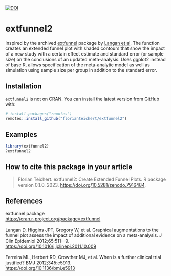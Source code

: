 [![DOI](https://zenodo.org/badge/632107602.svg)](https://zenodo.org/badge/latestdoi/632107602)

# extfunnel2

Inspired by the archived
<a href="https://cran.r-project.org/package=extfunnel">extfunnel</a>
package by
<a href="https://doi.org/10.1016/j.jclinepi.2011.10.009">Langan et
al</a>. The function creates an extended funnel plot with shaded
contours that show the impact of a new study with a certain effect
estimate and standard error (or sample size) on the conclusions of an
updated meta-analysis. Uses ggplot2 instead of base R, allows
specification of the meta-analytic model as well as simulation using
sample size per group in addition to the standard error.


## Installation

`extfunnel2` is not on CRAN. You can install the latest version from
GitHub with:

``` r
# install.packages("remotes")
remotes::install_github("florianteichert/extfunnel2")
```

## Examples

``` r
library(extfunnel2)
?extfunnel2
```

## How to cite this package in your article

> Florian Teichert. extfunnel2: 
> Create Extended Funnel Plots. R package version 0.1.0. 2023. 
> <https://doi.org/10.5281/zenodo.7916484>.

## References

extfunnel package<br> <https://cran.r-project.org/package=extfunnel>
<br><br> Langan D, Higgins JPT, Gregory W, et al. Graphical
augmentations to the funnel plot assess the impact of additional
evidence on a meta-analysis. J Clin Epidemiol 2012;65:511--9.\
<https://doi.org/10.1016/j.jclinepi.2011.10.009> <br><br> Ferreira ML,
Herbert RD, Crowther MJ, et al. When is a further clinical trial
justified? BMJ 2012;345:e5913. <br> <https://doi.org/10.1136/bmj.e5913>
